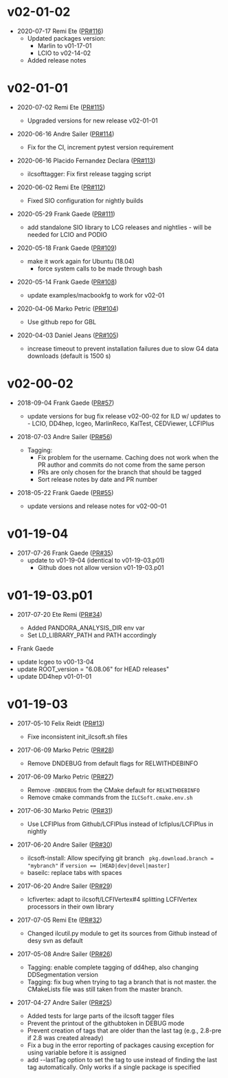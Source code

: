 # v02-01-02

* 2020-07-17 Remi Ete ([PR#116](https://github.com/iLCSoft/ILCInstall/pull/116))
  - Updated packages version:
     - Marlin to v01-17-01
     - LCIO to v02-14-02
  - Added release notes

# v02-01-01

* 2020-07-02 Remi Ete ([PR#115](https://github.com/ilcsoft/ilcinstall/pull/115))
  - Upgraded versions for new release v02-01-01

* 2020-06-16 Andre Sailer ([PR#114](https://github.com/ilcsoft/ilcinstall/pull/114))
  - Fix for the CI, increment pytest version requirement

* 2020-06-16 Placido Fernandez Declara ([PR#113](https://github.com/ilcsoft/ilcinstall/pull/113))
  - ilcsofttagger: Fix first release tagging script

* 2020-06-02 Remi Ete ([PR#112](https://github.com/ilcsoft/ilcinstall/pull/112))
  - Fixed SIO configuration for nightly builds

* 2020-05-29 Frank Gaede ([PR#111](https://github.com/ilcsoft/ilcinstall/pull/111))
  - add standalone SIO library to LCG releases and nightlies
        - will be needed for LCIO and PODIO

* 2020-05-18 Frank Gaede ([PR#109](https://github.com/ilcsoft/ilcinstall/pull/109))
  - make it work again for Ubuntu (18.04)
      - force system calls to be made through bash

* 2020-05-14 Frank Gaede ([PR#108](https://github.com/ilcsoft/ilcinstall/pull/108))
  - update examples/macbookfg to work for v02-01

* 2020-04-06 Marko Petric ([PR#104](https://github.com/ilcsoft/ilcinstall/pull/104))
  - Use github repo for GBL

* 2020-04-03 Daniel Jeans ([PR#105](https://github.com/ilcsoft/ilcinstall/pull/105))
  - increase timeout to prevent installation failures due to slow G4 data downloads (default is 1500 s)

# v02-00-02

* 2018-09-04 Frank Gaede ([PR#57](https://github.com/ilcsoft/ilcinstall/pull/57))
  - update versions for bug fix release v02-00-02 for ILD w/ updates to 
        - LCIO, DD4hep, lcgeo, MarlinReco, KalTest, CEDViewer, LCFIPlus

* 2018-07-03 Andre Sailer ([PR#56](https://github.com/ilcsoft/ilcinstall/pull/56))
  - Tagging:
    - Fix problem for the username. Caching does not work  when the PR author and commits do not come from the same person
    - PRs are only chosen for the branch that should be tagged
    - Sort release notes by date and PR number

* 2018-05-22 Frank Gaede ([PR#55](https://github.com/ilcsoft/ilcinstall/pull/55))
  - update versions and release notes for v02-00-01

# v01-19-04

* 2017-07-26 Frank Gaede ([PR#35](https://github.com/iLCSoft/ilcinstall/pull/35))
  - update to v01-19-04 (identical to v01-19-03.p01)
     - Github does not allow version v01-19-03.p01

# v01-19-03.p01

* 2017-07-20 Ete Remi ([PR#34](https://github.com/iLCSoft/ilcinstall/pull/34))
  - Added PANDORA_ANALYSIS_DIR env var
  - Set LD_LIBRARY_PATH and PATH accordingly

* Frank Gaede 
 - update lcgeo to v00-13-04
 - update ROOT_version = "6.08.06" for HEAD releases"
 - update DD4hep v01-01-01


# v01-19-03

* 2017-05-10 Felix Reidt ([PR#13](https://github.com/iLCSoft/ilcinstall/pull/13))
  - Fixe inconsistent init_ilcsoft.sh files

* 2017-06-09 Marko Petric ([PR#28](https://github.com/iLCSoft/ilcinstall/pull/28))
  - Remove DNDEBUG from default flags for RELWITHDEBINFO

* 2017-06-09 Marko Petric ([PR#27](https://github.com/iLCSoft/ilcinstall/pull/27))
  - Remove `-DNDEBUG` from the CMake default for `RELWITHDEBINFO`
  - Remove cmake commands from the `ILCSoft.cmake.env.sh`

* 2017-06-30 Marko Petric ([PR#31](https://github.com/iLCSoft/ilcinstall/pull/31))
  - Use LCFIPlus from Github/LCFIPlus instead of lcfiplus/LCFIPlus in nightly

* 2017-06-20 Andre Sailer ([PR#30](https://github.com/iLCSoft/ilcinstall/pull/30))
  - ilcsoft-install: Allow specifying git branch ` pkg.download.branch = "mybranch"` if `version == [HEAD|dev|devel|master]`
  - baseilc: replace tabs with spaces

* 2017-06-20 Andre Sailer ([PR#29](https://github.com/iLCSoft/ilcinstall/pull/29))
  - lcfivertex: adapt to ilcsoft/LCFIVertex#4 splitting LCFIVertex processors in their own library

* 2017-07-05 Remi Ete ([PR#32](https://github.com/iLCSoft/ilcinstall/pull/32))
  - Changed ilcutil.py module to get its sources from Github instead of desy svn as default

* 2017-05-08 Andre Sailer ([PR#26](https://github.com/iLCSoft/ilcinstall/pull/26))
  - Tagging: enable complete tagging of dd4hep, also changing DDSegmentation version
  - Tagging: fix bug when trying to tag a branch that is not master. the CMakeLists file was still taken from the master branch.

* 2017-04-27 Andre Sailer ([PR#25](https://github.com/iLCSoft/ilcinstall/pull/25))
  - Added tests for large parts of the ilcsoft tagger files
  - Prevent the printout of the githubtoken in DEBUG mode
  - Prevent creation of tags that are older than the last tag (e.g., 2.8-pre if 2.8 was created already)
  - Fix a bug in the error reporting of packages causing exception for using variable before it is assigned
  - add --lastTag option to set the tag to use instead of finding the last tag automatically. Only works if a single package is specified

